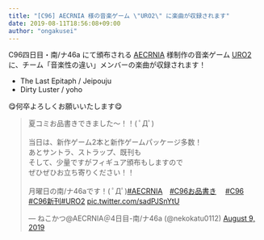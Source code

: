 ```yaml
---
title: "[C96] AECRNIA 様の音楽ゲーム \"URO2\" に楽曲が収録されます"
date: 2019-08-11T18:56:08+09:00
author: "ongakusei"
---
```


C96四日目・南/ナ46a にて頒布される [AECRNIA](https://keishoabe.wixsite.com/aecrnia) 様制作の音楽ゲーム [URO2](https://keishoabe.wixsite.com/uro2) に、チーム「音楽性の違い」メンバーの楽曲が収録されます！

- The Last Epitaph / Jeipouju
- Dirty Luster / yoho

😋何卒よろしくお願いいたします😋

<blockquote class="twitter-tweet"><p lang="ja" dir="ltr">夏コミお品書きできました～！！( ﾟДﾟ)<br><br>当日は、新作ゲーム2本と新作ゲームパッケージ多数！<br>あとサントラ、ストラップ、既刊も<br>そして、少量ですがフィギュア頒布もしますので<br>ぜひぜひお立ち寄りください！！<br><br>月曜日の南/ナ46aです！( ﾟДﾟ)<a href="https://twitter.com/hashtag/AECRNIA?src=hash&amp;ref_src=twsrc%5Etfw">#AECRNIA</a>　<a href="https://twitter.com/hashtag/C96%E3%81%8A%E5%93%81%E6%9B%B8%E3%81%8D?src=hash&amp;ref_src=twsrc%5Etfw">#C96お品書き</a> 　<a href="https://twitter.com/hashtag/C96?src=hash&amp;ref_src=twsrc%5Etfw">#C96</a> 　<a href="https://twitter.com/hashtag/C96%E6%96%B0%E5%88%8A?src=hash&amp;ref_src=twsrc%5Etfw">#C96新刊</a><a href="https://twitter.com/hashtag/URO2?src=hash&amp;ref_src=twsrc%5Etfw">#URO2</a> <a href="https://t.co/sadPJSnYtU">pic.twitter.com/sadPJSnYtU</a></p>&mdash; ねこかつ@AECRNIA＠4日目-南/ナ46a (@nekokatu0112) <a href="https://twitter.com/nekokatu0112/status/1159850017592451072?ref_src=twsrc%5Etfw">August 9, 2019</a></blockquote> <script async src="https://platform.twitter.com/widgets.js" charset="utf-8"></script>